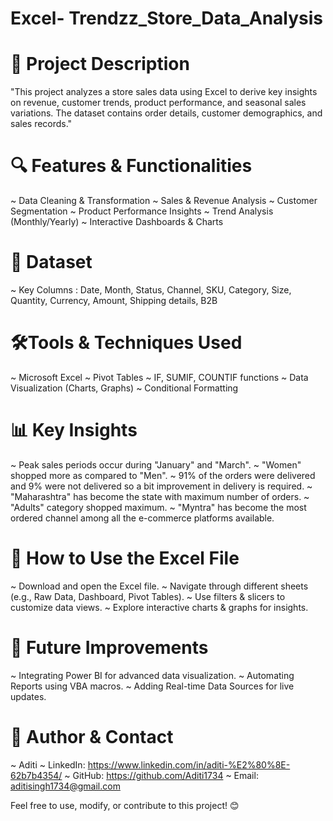 # Excel- Trendzz_Store_Data_Analysis

# 📌 Project Description
"This project analyzes a store sales data using Excel to derive key insights on revenue, customer trends, product performance, and seasonal sales variations. The dataset contains order details, customer demographics, and sales records."

# 🔍 Features & Functionalities
~ Data Cleaning & Transformation
~ Sales & Revenue Analysis
~ Customer Segmentation
~ Product Performance Insights
~ Trend Analysis (Monthly/Yearly)
~ Interactive Dashboards & Charts

# 📂 Dataset
~ Key Columns : Date, Month, Status, Channel, SKU, Category, Size, Quantity, Currency, Amount, Shipping details, B2B

# 🛠Tools & Techniques Used
~ Microsoft Excel
~ Pivot Tables
~ IF, SUMIF, COUNTIF functions
~ Data Visualization (Charts, Graphs)
~ Conditional Formatting

# 📊 Key Insights
~ Peak sales periods occur during "January" and "March".
~ "Women" shopped more as compared to "Men".
~ 91% of the orders were delivered and 9% were not delivered so a bit improvement in delivery is required.
~ "Maharashtra" has become the state with maximum number of orders.
~ "Adults" category shopped maximum.
~ "Myntra" has become the most ordered channel among all the e-commerce platforms available.

# 📖 How to Use the Excel File
~ Download and open the Excel file.
~ Navigate through different sheets (e.g., Raw Data, Dashboard, Pivot Tables).
~ Use filters & slicers to customize data views.
~ Explore interactive charts & graphs for insights.

# 🚀 Future Improvements
~ Integrating Power BI for advanced data visualization.
~ Automating Reports using VBA macros.
~ Adding Real-time Data Sources for live updates.

# 👤 Author & Contact
~ Aditi
~ LinkedIn: https://www.linkedin.com/in/aditi-%E2%80%8E-62b7b4354/
~ GitHub: https://github.com/Aditi1734
~ Email: aditisingh1734@gmail.com

Feel free to use, modify, or contribute to this project! 😊


